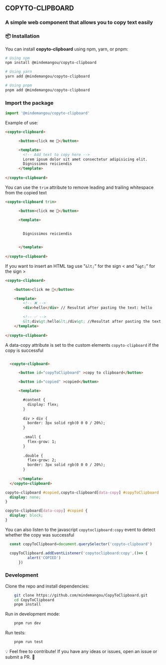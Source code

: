 ## COPYTO-CLIPBOARD

### A simple web component that allows you to copy text easily

### 📦 Installation

You can install **copyto-clipboard** using npm, yarn, or pnpm:

```sh
# Using npm
npm install @mindemangou/copyto-clipboard

# Using yarn
yarn add @mindemangou/copyto-clipboard

# Using pnpm
pnpm add @mindemangou/copyto-clipboard
```
###  Import the package
```js
import '@mindemangou/copyto-clipboard'
```

Example of use:
```html
<copyto-clipboard>

      <button>click me 📄</button>

      <template> 
        <!-- Add text to copy here -->
        Lorem ipsum dolor sit amet consectetur adipisicing elit. 
        Dignissimos reiciendis
      </template>  
     
</copyto-clipboard>
```
 You can use the ```trim``` attribute to remove leading and trailing whitespace from the copied text

```html
<copyto-clipboard trim>

      <button>click me 📄</button>

      <template> 
       
         
        Dignissimos reiciendis


      </template>  
     
</copyto-clipboard>
```

If you want to insert an HTML tag use "```&lt;```" for the sign < and "```&gt;```" for the sign >

```html
<copyto-clipboard>

    <button>click me 📄</button>

    <template> 
        <!-- ❌ -->
        <div>hello</div> // Resultat after pasting the text: hello 

        <!-- ✅ -->
        &lt;div&gt;hello&lt;/div&gt; //Resultat after pasting the text: <div>hello</div> 
    </template>
    
</copyto-clipboard> 
```

A data-copy attribute is set to the custom elements ```copyto-clipboard``` if the copy is successful

```html

  <copyto-clipboard>

      <button id="copyToClipboard" >copy to clipboard</button>

      <button id="copied" >copied</button>

      <template> 

        #content {
          display: flex;
        }
        
        div > div {
          border: 3px solid rgb(0 0 0 / 20%);
        }
        
        .small {
          flex-grow: 1;
        }
        
        .double {
          flex-grow: 2;
          border: 3px solid rgb(0 0 0 / 20%);
        }
        
      </template>  
  </copyto-clipboard> 

```

```css 
copyto-clipboard #copied,copyto-clipboard[data-copy] #copyToClipboard  {
  display: none;
}

copyto-clipboard[data-copy] #copied {
  display: block;
}

```

You can also listen to the javascript ```copytoclipboard:copy``` event to detect whether the copy was successful

```js
  const copyToClipboard=document.querySelector('copyto-clipboard')

  copyToClipboard.addEventListener('copytoclipboard:copy',()=> {
          alert('COPIED')
      })
```

###  Development
Clone the repo and install dependencies:
```sh
	git clone https://github.com/mindemangou/CopyToClipboard.git
	cd CopyToClipboard
	pnpm install
```
Run in development mode:
```sh
	pnpm run dev
```
Run tests:
```sh
	pnpm run test
```
💡 Feel free to contribute! If you have any ideas or issues, open an issue or submit a PR. 🚀


